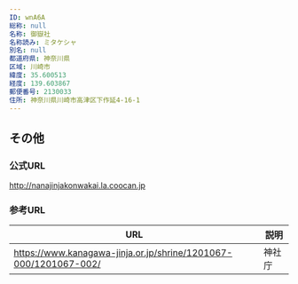 ```yaml
---
ID: wnA6A
総称: null
名称: 御嶽社
名称読み: ミタケシャ
別名: null
都道府県: 神奈川県
区域: 川崎市
緯度: 35.600513
経度: 139.603867
郵便番号: 2130033
住所: 神奈川県川崎市高津区下作延4-16-1
---
```


## その他

### 公式URL

http://nanajinjakonwakai.la.coocan.jp

### 参考URL

| URL                                                              | 説明   |
| ---------------------------------------------------------------- | ------ |
| https://www.kanagawa-jinja.or.jp/shrine/1201067-000/1201067-002/ | 神社庁 |
